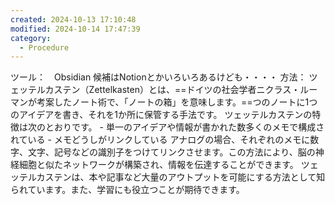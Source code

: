 ```yaml
---
created: 2024-10-13 17:10:48
modified: 2024-10-14 17:47:39
category:
  - Procedure
---
```



ツール：　Obsidian
	候補はNotionとかいろいろあるけども・・・・
方法：
	ツェッテルカステン（Zettelkasten）とは、==ドイツの社会学者ニクラス・ルーマンが考案したノート術で、「ノートの箱」を意味します。==つのノートに1つのアイデアを書き、それを1か所に保管する手法です。﻿
	ツェッテルカステンの特徴は次のとおりです。
	- 単一のアイデアや情報が書かれた数多くのメモで構成されている
	- メモどうしがリンクしている﻿
	アナログの場合、それぞれのメモに数字、文字、記号などの識別子をつけてリンクさせます。この方法により、脳の神経細胞と似たネットワークが構築され、情報を伝達することができます。﻿
	ツェッテルカステンは、本や記事など大量のアウトプットを可能にする方法として知られています。また、学習にも役立つことが期待できます。

